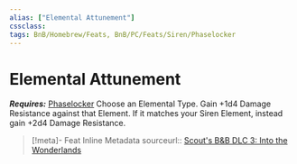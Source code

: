 ```yaml
---
alias: ["Elemental Attunement"]
cssclass: 
tags: BnB/Homebrew/Feats, BnB/PC/Feats/Siren/Phaselocker
---
```

# Elemental Attunement
___Requires:___ [Phaselocker](../../../../60-Wyrmscriber/Gamemaster/Mechanics/Classes/Siren/Phaselocker.md)
Choose an Elemental Type.
Gain +1d4 Damage Resistance against that Element.
If it matches your Siren Element, instead gain +2d4 Damage Resistance.

> [!meta]- Feat Inline Metadata
> sourceurl:: [Scout's B&B DLC 3: Into the Wonderlands](https://docs.google.com/document/d/1MLOgrWwcLNTnP9PuXrKiLImy7SUh4hXO8arVUAlmdp0/edit)
